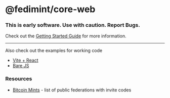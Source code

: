 # @fedimint/core-web

### This is early software. Use with caution. Report Bugs.

Check out the [Getting Started Guide](https://web.fedimint.org/core/getting-started.html) for more information.

---

Also check out the examples for working code

- [Vite + React](https://web.fedimint.org/examples/vite-react)
- [Bare JS](https://web.fedimint.org/examples/bare-js)

### Resources

- [Bitcoin Mints](https://bitcoinmints.com/?tab=mints&showFedimint=true) - list of public federations with invite codes
